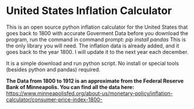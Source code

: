 # United States Inflation Calculator
This is an open source python inflation calculator for the United States that goes back to 1800 with accurate Goverment Data
before you download the program, run the command in command prompt:
*pip install pandas*
This is the only library you will need. The inflation data is already added, and it goes back to the year 1800. I will update it to the next year each december.

It is a simple download and run python script. No install or special tools (besides python and pandas) required.

**The Data from 1800 to 1912 is an approximate from the Federal Reserve Bank of Minneapolis. You can find all the data here:**
https://www.minneapolisfed.org/about-us/monetary-policy/inflation-calculator/consumer-price-index-1800-
